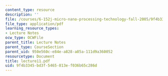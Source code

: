 ```yaml
---
content_type: resource
description: ''
file: /courses/6-152j-micro-nano-processing-technology-fall-2005/9f4b3345bd3f5465813ef036b65c286d_lecture11.pdf
file_type: application/pdf
learning_resource_types:
- Lecture Notes
ocw_type: OCWFile
parent_title: Lecture Notes
parent_type: CourseSection
parent_uid: 950e560c-e84e-a828-a85a-111d9a360052
resourcetype: Document
title: lecture11.pdf
uid: 9f4b3345-bd3f-5465-813e-f036b65c286d
---
```

